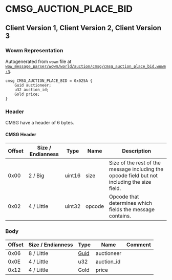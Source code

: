 # CMSG_AUCTION_PLACE_BID

## Client Version 1, Client Version 2, Client Version 3

### Wowm Representation

Autogenerated from `wowm` file at [`wow_message_parser/wowm/world/auction/cmsg/cmsg_auction_place_bid.wowm:3`](https://github.com/gtker/wow_messages/tree/main/wow_message_parser/wowm/world/auction/cmsg/cmsg_auction_place_bid.wowm#L3).
```rust,ignore
cmsg CMSG_AUCTION_PLACE_BID = 0x025A {
    Guid auctioneer;
    u32 auction_id;
    Gold price;
}
```
### Header

CMSG have a header of 6 bytes.

#### CMSG Header

| Offset | Size / Endianness | Type   | Name   | Description |
| ------ | ----------------- | ------ | ------ | ----------- |
| 0x00   | 2 / Big           | uint16 | size   | Size of the rest of the message including the opcode field but not including the size field.|
| 0x02   | 4 / Little        | uint32 | opcode | Opcode that determines which fields the message contains.|

### Body

| Offset | Size / Endianness | Type | Name | Comment |
| ------ | ----------------- | ---- | ---- | ------- |
| 0x06 | 8 / Little | [Guid](../types/packed-guid.md) | auctioneer |  |
| 0x0E | 4 / Little | u32 | auction_id |  |
| 0x12 | 4 / Little | Gold | price |  |

